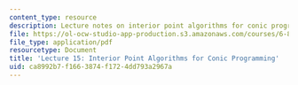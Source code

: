 ```yaml
---
content_type: resource
description: Lecture notes on interior point algorithms for conic programming.
file: https://ol-ocw-studio-app-production.s3.amazonaws.com/courses/6-854j-advanced-algorithms-fall-2008/ca8992b7f1663874f1724dd793a2967a_lec15.pdf
file_type: application/pdf
resourcetype: Document
title: 'Lecture 15: Interior Point Algorithms for Conic Programming'
uid: ca8992b7-f166-3874-f172-4dd793a2967a
---
```

